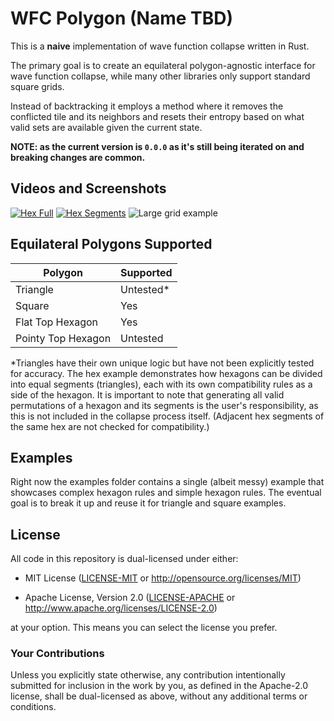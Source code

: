 # WFC Polygon (Name TBD)

This is a **naive** implementation of wave function collapse written in Rust.

The primary goal is to create an equilateral polygon-agnostic interface for wave function collapse, while many other libraries only support standard square
grids.

Instead of backtracking it employs a method where it removes the conflicted tile and its neighbors and resets their entropy based on what valid sets are
available given the current state.

**NOTE: as the current version is `0.0.0` as it's still being iterated on and breaking changes are common.**

## Videos and Screenshots

[![Hex Full](https://github.com/StrikeForceZero/wfc_polygon/assets/983413/a8f188b2-2566-4883-9445-2403e0c8bc5b)](https://github.com/StrikeForceZero/wfc_polygon/assets/983413/c6588dc9-5b3b-4f7e-909f-5967f205f50b)
[![Hex Segments](https://github.com/StrikeForceZero/wfc_polygon/assets/983413/a8509148-82df-4739-a1ad-397cc076dd87)](https://github.com/StrikeForceZero/wfc_polygon/assets/983413/303b858d-d17e-43a7-8023-cf85a6effb78)
![Large grid example](https://github.com/StrikeForceZero/wfc_polygon/assets/983413/2157b0ca-de93-4b3d-885e-de87aab1f43d)

## Equilateral Polygons Supported

| Polygon            | Supported |
|--------------------|-----------|
| Triangle           | Untested* |
| Square             | Yes       |
| Flat Top Hexagon   | Yes       |
| Pointy Top Hexagon | Untested  |

*Triangles have their own unique logic but have not been explicitly tested for accuracy. The hex example demonstrates how hexagons can be divided into equal
segments (triangles), each with its own compatibility rules as a side of the hexagon. It is important to note that generating all valid permutations of a
hexagon and its segments is the user's responsibility, as this is not included in the collapse process itself. (Adjacent hex segments of the same hex are not
checked for compatibility.)

## Examples

Right now the examples folder contains a single (albeit messy) example that showcases complex hexagon rules and simple hexagon rules.
The eventual goal is to break it up and reuse it for triangle and square examples.

## License

All code in this repository is dual-licensed under either:

- MIT License ([LICENSE-MIT](LICENSE-MIT) or http://opensource.org/licenses/MIT)

- Apache License, Version 2.0 ([LICENSE-APACHE](LICENSE-APACHE) or http://www.apache.org/licenses/LICENSE-2.0)

at your option. This means you can select the license you prefer.

### Your Contributions

Unless you explicitly state otherwise, any contribution intentionally submitted for inclusion in the work by you, as defined in the Apache-2.0 license, shall be
dual-licensed as above, without any additional terms or conditions.
